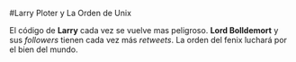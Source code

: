 #Larry Ploter y La Orden de Unix

El código de **Larry** cada vez se vuelve mas peligroso.
**Lord Bolldemort** y sus *followers* tienen cada vez más *retweets*.
La orden del fenix luchará por el bien del mundo.

